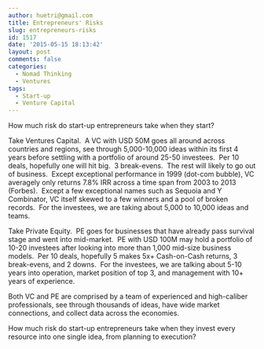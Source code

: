 ```yaml
---
author: huetri@gmail.com
title: Entrepreneurs' Risks
slug: entrepreneurs-risks
id: 1517
date: '2015-05-15 18:13:42'
layout: post
comments: false
categories:
  - Nomad Thinking
  - Ventures
tags:
  - Start-up
  - Venture Capital
---
```


How much risk do start-up entrepreneurs take when they start?

Take Ventures Capital.  A VC with USD 50M goes all around across countries and regions, see through 5,000-10,000 ideas within its first 4 years before settling with a portfolio of around 25-50 investees.  Per 10 deals, hopefully one will hit big.  3 break-evens.  The rest will likely to go out of business.  Except exceptional performance in 1999 (dot-com bubble), VC averagely only returns 7.8% IRR across a time span from 2003 to 2013 (Forbes).  Except a few exceptional names such as Sequoia and Y Combinator, VC itself skewed to a few winners and a pool of broken records.  For the investees, we are taking about 5,000 to 10,000 ideas and teams.

Take Private Equity.  PE goes for businesses that have already pass survival stage and went into mid-market.  PE with USD 100M may hold a portfolio of 10-20 investees after looking into more than 1,000 mid-size business models.  Per 10 deals, hopefully 5 makes 5x+ Cash-on-Cash returns, 3 break-evens, and 2 downs.  For the investees, we are talking about 5-10 years into operation, market position of top 3, and management with 10+ years of experience.

Both VC and PE are comprised by a team of experienced and high-caliber professionals, see through thousands of ideas, have wide market connections, and collect data across the economies.

How much risk do start-up entrepreneurs take when they invest every resource into one single idea, from planning to execution?